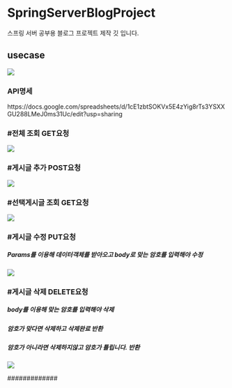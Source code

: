 # SpringServerBlogProject
스프링 서버 공부용 블로그 프로젝트 제작 깃 입니다.

<h2>usecase</h2>

<img src ="https://github.com/skah1061/SpringServerBlogProject/assets/81159848/184368a1-93c8-4d03-8af4-b23e57309d50">

<h3>API명세</h3>
https://docs.google.com/spreadsheets/d/1cE1zbtSOKVx5E4zYig8rTs3YSXXGU288LMeJ0ms31Uc/edit?usp=sharing

<h3>#전체 조회 GET요청</h3>
<img src="https://github.com/skah1061/SpringServerBlogProject/assets/81159848/4201038b-59b5-4de5-9d2e-10defbedbad1">

<h3>#게시글 추가 POST요청</h3>
<img src="https://github.com/skah1061/SpringServerBlogProject/assets/81159848/a5804f4e-1557-4f4e-adc3-a1c8077d768b">

<h3>#선택게시글 조회 GET요청</h3>
<img src="https://github.com/skah1061/SpringServerBlogProject/assets/81159848/00a11db2-771a-4e99-9def-56f1a1c031f9">

<h3>#게시글 수정 PUT요청</h3>
<h5>Params를 이용해 데이터객체를 받아오고 body로 맞는 암호를 입력해야 수정</h5>
<img src="https://github.com/skah1061/SpringServerBlogProject/assets/81159848/543220db-38b6-48fc-a7dc-30380a56afb8">

<h3>#게시글 삭제 DELETE요청</h3>
<h5>body를 이용해 맞는 암호를 입력해야 삭제</h5>
<h5>암호가 맞다면 삭제하고 삭제완료 반환</h5>
<h5>암호가 아니라면 삭제하지않고 암호가 틀립니다. 반환</h5>
<img src="https://github.com/skah1061/SpringServerBlogProject/assets/81159848/2677b01e-367e-496a-bad0-7c2ec734f869">

#############
